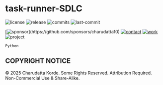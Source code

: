 # task-runner-SDLC

<!-- Badges: Project Status GitHub -->
![license](https://flat.badgen.net/static/license/GPL-3.0/blue)
![release](https://flat.badgen.net/github/release/charudatta10/task-runner-SDLC)
![commits](https://flat.badgen.net/github/commits/charudatta10/task-runner-SDLC)
![last-commit](https://flat.badgen.net/github/last-commit/charudatta10/task-runner-SDLC)

[![sponsor](https://flat.badgen.net//static/sponsor/%E2%9D%A4?)](https://github.com/sponsors/charudatta10)
[![contact](https://flat.badgen.net//static/contact/%E2%98%8E)](https://charudatta10.github.io/LinkNet/)
[![work](https://flat.badgen.net//static/portfolio/%F0%9F%96%BF)](https://charudatta10.github.io/myblog/)
![project](https://flat.badgen.net///static/project/task-runner-SDLC)

<!-- Badges: Tools used -->
`Python`

## COPYRIGHT NOTICE

© 2025 Charudatta Korde. Some Rights Reserved. Attribution Required. Non-Commercial Use & Share-Alike.

<!-- Acknowledgment, References, Misc -->
